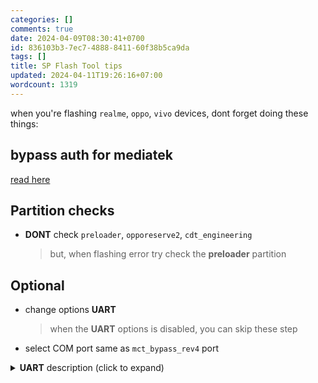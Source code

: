 ```yaml
---
categories: []
comments: true
date: 2024-04-09T08:30:41+0700
id: 836103b3-7ec7-4888-8411-60f38b5ca9da
tags: []
title: SP Flash Tool tips
updated: 2024-04-11T19:26:16+07:00
wordcount: 1319
---
```



when you're flashing `realme`, `oppo`, `vivo` devices, dont forget doing these things:

## bypass auth for mediatek

[read here](./mtk-bypass-auth-troubleshoot.md#rx-timeout)

## Partition checks

- **DONT** check `preloader`, `opporeserve2`, `cdt_engineering`
  > but, when flashing error try check the **preloader** partition

## Optional

- change options **UART**
  > when the **UART** options is disabled, you can skip these step
- select COM port same as `mct_bypass_rev4` port

<details>
  <summary><b>UART</b> description (click to expand)</summary>

  The UART (Universal Asynchronous Receiver-Transmitter) options in SP Flash Tool allow users to communicate with the device through its UART interface, typically for tasks like debugging or flashing firmware.

  The UART options in SP Flash Tool usually include settings for baud rate, data bits, stop bits, and parity. These settings must match the UART configuration of the device you are communicating with for successful communication.

  Here's a brief overview of the UART options you might find in SP Flash Tool:

  1.  **Baud Rate**: This specifies the speed at which data is transmitted between the computer and the device. Common baud rates include 9600, 115200, etc. The baud rate must be set the same on both the computer and the device for proper communication.

  2.  **Data Bits**: Data bits represent the number of bits in each character transmitted. Common values are 7 or 8 bits.

  3.  **Stop Bits**: Stop bits indicate the end of a data frame. Common values are 1 or 2 stop bits.

  4.  **Parity**: Parity is used for error checking during transmission. It can be set to None, Even, or Odd parity.

  These options are crucial for establishing a stable communication link between the computer and the device. Incorrect settings may result in communication failures or errors during the flashing process. Therefore, it's essential to ensure that the UART options are configured correctly based on the requirements of the device you are working with.
</details>


